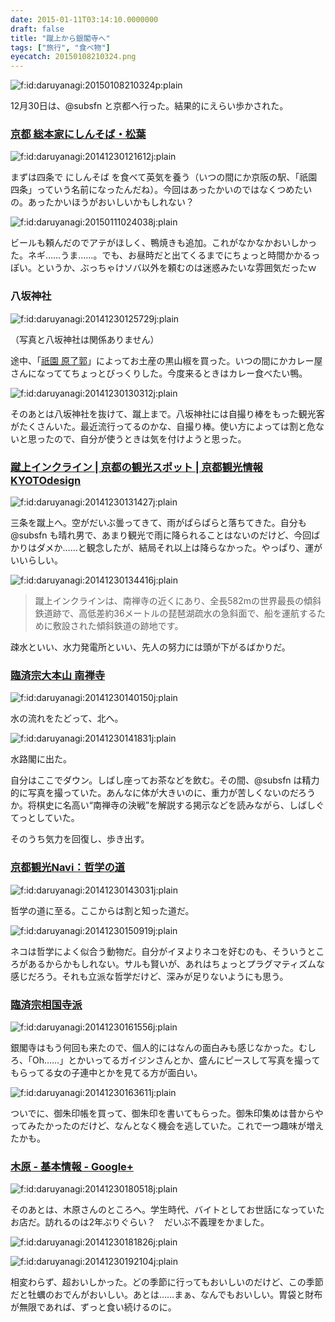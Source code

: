 ```yaml
---
date: 2015-01-11T03:14:10.0000000
draft: false
title: "蹴上から銀閣寺へ"
tags: ["旅行", "食べ物"]
eyecatch: 20150108210324.png
---
```

<p><span itemscope itemtype="http://schema.org/Photograph"><img src="20150108210324.png" alt="f:id:daruyanagi:20150108210324p:plain" title="f:id:daruyanagi:20150108210324p:plain" class="hatena-fotolife" itemprop="image"></span></p><p>12月30日は、@subsfn と京都へ行った。結果的にえらい歩かされた。</p>

<div class="section">
<h3><a href="http://www.sobamatsuba.co.jp/">&#x4EAC;&#x90FD; &#x7DCF;&#x672C;&#x5BB6;&#x306B;&#x3057;&#x3093;&#x305D;&#x3070;&#x30FB;&#x677E;&#x8449;</a></h3>
<p><span itemscope itemtype="http://schema.org/Photograph"><img src="20141230121612.jpg" alt="f:id:daruyanagi:20141230121612j:plain" title="f:id:daruyanagi:20141230121612j:plain" class="hatena-fotolife" itemprop="image"></span></p><p>まずは四条で にしんそば を食べて英気を養う（いつの間にか京阪の駅、「祇園四条」っていう名前になったんだね）。今回はあったかいのではなくつめたいの。あったかいほうがおいしいかもしれない？</p><p><span itemscope itemtype="http://schema.org/Photograph"><img src="20150111024038.jpg" alt="f:id:daruyanagi:20150111024038j:plain" title="f:id:daruyanagi:20150111024038j:plain" class="hatena-fotolife" itemprop="image"></span></p><p>ビールも頼んだのでアテがほしく、鴨焼きも追加。これがなかなかおいしかった。ネギ……うま……。でも、お昼時だと出てくるまでにちょっと時間かかるっぽい。というか、ぶっちゃけソバ以外を頼むのは迷惑みたいな雰囲気だったｗ</p>

</div>
<div class="section">
<h3>八坂神社</h3>
<p><span itemscope itemtype="http://schema.org/Photograph"><img src="20141230125729.jpg" alt="f:id:daruyanagi:20141230125729j:plain" title="f:id:daruyanagi:20141230125729j:plain" class="hatena-fotolife" itemprop="image"></span></p><p>（写真と八坂神社は関係ありません）</p><p>途中、「<a href="http://www.hararyoukaku.co.jp/">&#x7947;&#x5712; &#x539F;&#x4E86;&#x90ED;</a>」によってお土産の黒山椒を買った。いつの間にかカレー屋さんになっててちょっとびっくりした。今度来るときはカレー食べたい鴨。</p><p><span itemscope itemtype="http://schema.org/Photograph"><img src="20141230130312.jpg" alt="f:id:daruyanagi:20141230130312j:plain" title="f:id:daruyanagi:20141230130312j:plain" class="hatena-fotolife" itemprop="image"></span></p><p>そのあとは八坂神社を抜けて、蹴上まで。八坂神社には自撮り棒をもった観光客がたくさんいた。最近流行ってるのかな、自撮り棒。使い方によっては割と危ないと思ったので、自分が使うときは気を付けようと思った。</p>

</div>
<div class="section">
<h3><a href="http://kyoto-design.jp/spot/2724">&#x8E74;&#x4E0A;&#x30A4;&#x30F3;&#x30AF;&#x30E9;&#x30A4;&#x30F3; | &#x4EAC;&#x90FD;&#x306E;&#x89B3;&#x5149;&#x30B9;&#x30DD;&#x30C3;&#x30C8; | &#x4EAC;&#x90FD;&#x89B3;&#x5149;&#x60C5;&#x5831; KYOTOdesign</a></h3>
<p><span itemscope itemtype="http://schema.org/Photograph"><img src="20141230131427.jpg" alt="f:id:daruyanagi:20141230131427j:plain" title="f:id:daruyanagi:20141230131427j:plain" class="hatena-fotolife" itemprop="image"></span></p><p>三条を蹴上へ。空がだいぶ曇ってきて、雨がぱらぱらと落ちてきた。自分も @subsfn も晴れ男で、あまり観光で雨に降られることはないのだけど、今回ばかりはダメか……と観念したが、結局それ以上は降らなかった。やっぱり、運がいいらしい。</p><p><span itemscope itemtype="http://schema.org/Photograph"><img src="20141230134416.jpg" alt="f:id:daruyanagi:20141230134416j:plain" title="f:id:daruyanagi:20141230134416j:plain" class="hatena-fotolife" itemprop="image"></span><br />
</p>

<blockquote>
<p>蹴上インクラインは、南禅寺の近くにあり、全長582mの世界最長の傾斜鉄道跡で、高低差約36メートルの琵琶湖疏水の急斜面で、船を運航するために敷設された傾斜鉄道の跡地です。</p>

</blockquote>
<p>疎水といい、水力発電所といい、先人の努力には頭が下がるばかりだ。</p>

</div>
<div class="section">
<h3><a href="http://www.nanzen.net/">&#x81E8;&#x6E08;&#x5B97;&#x5927;&#x672C;&#x5C71; &#x5357;&#x7985;&#x5BFA;</a></h3>
<p><span itemscope itemtype="http://schema.org/Photograph"><img src="20141230140150.jpg" alt="f:id:daruyanagi:20141230140150j:plain" title="f:id:daruyanagi:20141230140150j:plain" class="hatena-fotolife" itemprop="image"></span></p><p>水の流れをたどって、北へ。</p><p><span itemscope itemtype="http://schema.org/Photograph"><img src="20141230141831.jpg" alt="f:id:daruyanagi:20141230141831j:plain" title="f:id:daruyanagi:20141230141831j:plain" class="hatena-fotolife" itemprop="image"></span></p><p>水路閣に出た。</p><p>自分はここでダウン。しばし座ってお茶などを飲む。その間、@subsfn は精力的に写真を撮っていた。あんなに体が大きいのに、重力が苦しくないのだろうか。将棋史に名高い“南禅寺の決戦”を解説する掲示などを読みながら、しばしぐてっとしていた。</p><p>そのうち気力を回復し、歩き出す。</p>

</div>
<div class="section">
<h3><a href="http://kanko.city.kyoto.lg.jp/detail.php?InforKindCode=1&ManageCode=3000069">&#x4EAC;&#x90FD;&#x89B3;&#x5149;Navi&#xFF1A;&#x54F2;&#x5B66;&#x306E;&#x9053;</a></h3>
<p><span itemscope itemtype="http://schema.org/Photograph"><img src="20141230143031.jpg" alt="f:id:daruyanagi:20141230143031j:plain" title="f:id:daruyanagi:20141230143031j:plain" class="hatena-fotolife" itemprop="image"></span></p><p>哲学の道に至る。ここからは割と知った道だ。</p><p><span itemscope itemtype="http://schema.org/Photograph"><img src="20141230150919.jpg" alt="f:id:daruyanagi:20141230150919j:plain" title="f:id:daruyanagi:20141230150919j:plain" class="hatena-fotolife" itemprop="image"></span></p><p>ネコは哲学によく似合う動物だ。自分がイヌよりネコを好むのも、そういうところがあるからかもしれない。サルも賢いが、あれはちょっとプラグマティズムな感じだろう。それも立派な哲学だけど、深みが足りないようにも思う。</p>

</div>
<div class="section">
<h3><a href="http://www.shokoku-ji.jp/g_about.html">&#x81E8;&#x6E08;&#x5B97;&#x76F8;&#x56FD;&#x5BFA;&#x6D3E;</a></h3>
<p><span itemscope itemtype="http://schema.org/Photograph"><img src="20141230161556.jpg" alt="f:id:daruyanagi:20141230161556j:plain" title="f:id:daruyanagi:20141230161556j:plain" class="hatena-fotolife" itemprop="image"></span></p><p>銀閣寺はもう何回も来たので、個人的にはなんの面白みも感じなかった。むしろ、「Oh……」とかいってるガイジンさんとか、盛んにピースして写真を撮ってもらってる女の子連中とかを見てる方が面白い。</p><p><span itemscope itemtype="http://schema.org/Photograph"><img src="20141230163611.jpg" alt="f:id:daruyanagi:20141230163611j:plain" title="f:id:daruyanagi:20141230163611j:plain" class="hatena-fotolife" itemprop="image"></span></p><p>ついでに、御朱印帳を買って、御朱印を書いてもらった。御朱印集めは昔からやってみたかったのだけど、なんとなく機会を逃していた。これで一つ趣味が増えたかも。</p>

</div>
<div class="section">
<h3><a href="https://plus.google.com/109037227728249619135/about?gl=jp&hl=ja">&#x6728;&#x539F; - &#x57FA;&#x672C;&#x60C5;&#x5831; - Google+</a></h3>
<p><span itemscope itemtype="http://schema.org/Photograph"><img src="20141230180518.jpg" alt="f:id:daruyanagi:20141230180518j:plain" title="f:id:daruyanagi:20141230180518j:plain" class="hatena-fotolife" itemprop="image"></span></p><p>そのあとは、木原さんのところへ。学生時代、バイトとしてお世話になっていたお店だ。訪れるのは2年ぶりぐらい？　だいぶ不義理をかました。</p><p><span itemscope itemtype="http://schema.org/Photograph"><img src="20141230181826.jpg" alt="f:id:daruyanagi:20141230181826j:plain" title="f:id:daruyanagi:20141230181826j:plain" class="hatena-fotolife" itemprop="image"></span></p><p><span itemscope itemtype="http://schema.org/Photograph"><img src="20141230192104.jpg" alt="f:id:daruyanagi:20141230192104j:plain" title="f:id:daruyanagi:20141230192104j:plain" class="hatena-fotolife" itemprop="image"></span></p><p>相変わらず、超おいしかった。どの季節に行ってもおいしいのだけど、この季節だと牡蠣のおでんがおいしい。あとは……まぁ、なんでもおいしい。胃袋と財布が無限であれば、ずっと食い続けるのに。</p>

</div>
